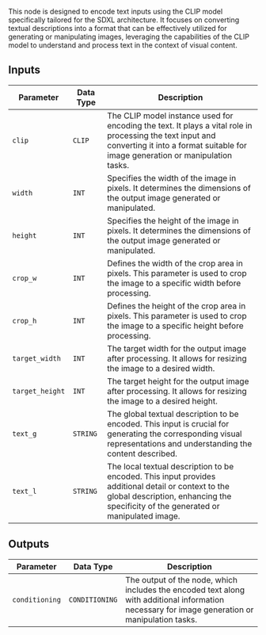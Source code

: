This node is designed to encode text inputs using the CLIP model specifically tailored for the SDXL architecture. It focuses on converting textual descriptions into a format that can be effectively utilized for generating or manipulating images, leveraging the capabilities of the CLIP model to understand and process text in the context of visual content.

## Inputs

| Parameter | Data Type | Description |
| --- | --- | --- |
| `clip` | `CLIP` | The CLIP model instance used for encoding the text. It plays a vital role in processing the text input and converting it into a format suitable for image generation or manipulation tasks. |
| `width` | `INT` | Specifies the width of the image in pixels. It determines the dimensions of the output image generated or manipulated. |
| `height` | `INT` | Specifies the height of the image in pixels. It determines the dimensions of the output image generated or manipulated. |
| `crop_w` | `INT` | Defines the width of the crop area in pixels. This parameter is used to crop the image to a specific width before processing. |
| `crop_h` | `INT` | Defines the height of the crop area in pixels. This parameter is used to crop the image to a specific height before processing. |
| `target_width` | `INT` | The target width for the output image after processing. It allows for resizing the image to a desired width. |
| `target_height` | `INT` | The target height for the output image after processing. It allows for resizing the image to a desired height. |
| `text_g` | `STRING` | The global textual description to be encoded. This input is crucial for generating the corresponding visual representations and understanding the content described. |
| `text_l` | `STRING` | The local textual description to be encoded. This input provides additional detail or context to the global description, enhancing the specificity of the generated or manipulated image. |

## Outputs

| Parameter | Data Type | Description |
| --- | --- | --- |
| `conditioning` | `CONDITIONING` | The output of the node, which includes the encoded text along with additional information necessary for image generation or manipulation tasks. |
